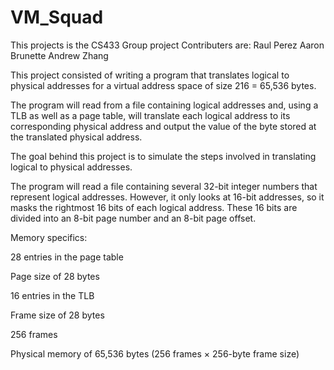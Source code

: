 # VM_Squad
This projects is the CS433 Group project
Contributers are: 
Raul Perez
Aaron Brunette
Andrew Zhang


This project consisted of writing a program that translates logical to physical addresses for a virtual address space of size 216 = 65,536 bytes. 

The program will read from a file containing logical addresses and, using a TLB as well as a page table, will translate each logical address to its corresponding physical address and output the value of the byte stored at the translated physical address. 

The goal behind this project is to simulate the steps involved in translating logical to physical addresses.

The program will read a file containing several 32-bit integer numbers that represent logical addresses. However, it only looks at 16-bit addresses, so it masks the rightmost 16 bits of each logical address. These 16 bits are divided into an 8-bit page number and an 8-bit page offset.


Memory specifics:

28 entries in the page table

Page size of 28 bytes

16 entries in the TLB

Frame size of 28 bytes

256 frames

Physical memory of 65,536 bytes (256 frames × 256-byte frame size)
